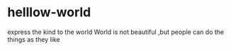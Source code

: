 # helllow-world
express the kind to the world
World is not beautiful ,but people can do the things as they like
